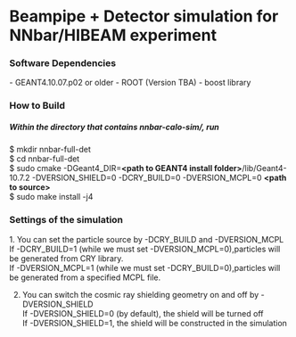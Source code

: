 # Beampipe + Detector simulation for NNbar/HIBEAM experiment

<h3>Software Dependencies</h3>
- GEANT4.10.07.p02 or older
- ROOT (Version TBA)
- boost library

<h3>How to Build</h3>

<h5>Within the directory that contains nnbar-calo-sim/, run </h5>
  
$ mkdir nnbar-full-det <br>
$ cd nnbar-full-det  <br>
$ sudo cmake -DGeant4_DIR=**\<path to GEANT4 install folder\>**/lib/Geant4-10.7.2 -DVERSION_SHIELD=0 -DCRY_BUILD=0 -DVERSION_MCPL=0 **\<path to source\>** <br>
$ sudo make install -j4 <br>              

<h3> Settings of the simulation </h3>
1. You can set the particle source by -DCRY_BUILD and -DVERSION_MCPL <br>
If -DCRY_BUILD=1 (while we must set -DVERSION_MCPL=0),particles will be generated from CRY library.<br>
If -DVERSION_MCPL=1 (while we must set -DCRY_BUILD=0),particles will be generated from a specified MCPL file. <br>

2. You can switch the cosmic ray shielding geometry on and off by -DVERSION_SHIELD <br>
If -DVERSION_SHIELD=0 (by default), the shield will be turned off <br>
If -DVERSION_SHIELD=1, the shield will be constructed in the simulation <br>

